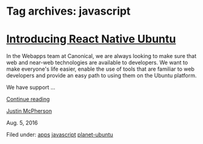 





# Tag archives: javascript





#  [Introducing React Native Ubuntu](/en/blog/2016/08/05/introducing-react-native-ubuntu/)

In the Webapps team at Canonical, we are always looking to make sure that web
and near-web technologies are available to developers. We want to make
everyone's life easier, enable the use of tools that are familiar to web
developers and provide an easy path to using them on the Ubuntu platform.

We have support ...

[Continue reading](/en/blog/2016/08/05/introducing-react-native-ubuntu/)

[Justin McPherson](/en/blog/authors/justinmcp/)

Aug. 5, 2016

Filed under: [apps](/en/blog/tags/apps/)
[javascript](/en/blog/tags/javascript/) [planet-ubuntu](/en/blog/tags/planet-ubuntu/)





